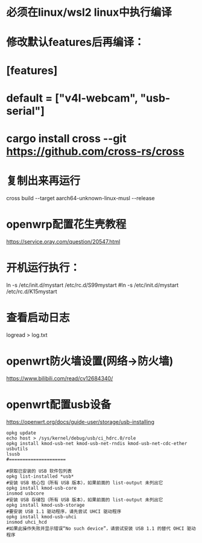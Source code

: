 # 必须在linux/wsl2 linux中执行编译
#
# 修改默认features后再编译：
# [features]
# default = ["v4l-webcam", "usb-serial"]
#
# cargo install cross --git https://github.com/cross-rs/cross

# 复制出来再运行
cross build --target aarch64-unknown-linux-musl --release

# openwrp配置花生壳教程
https://service.oray.com/question/20547.html

# 开机运行执行：
ln -s /etc/init.d/mystart /etc/rc.d/S99mystart
#ln -s /etc/init.d/mystart /etc/rc.d/K15mystart
# 查看启动日志
logread > log.txt

# openwrt防火墙设置(网络->防火墙)

https://www.bilibili.com/read/cv12684340/

# openwrt配置usb设备

https://openwrt.org/docs/guide-user/storage/usb-installing

```shell
opkg update
echo host > /sys/kernel/debug/usb/ci_hdrc.0/role
opkg install kmod-usb-net kmod-usb-net-rndis kmod-usb-net-cdc-ether usbutils 
lsusb
#=====================

#获取已安装的 USB 软件包列表
opkg list-installed *usb*
#安装 USB 核心包（所有 USB 版本），如果前面的 list-output 未列出它
opkg install kmod-usb-core
insmod usbcore
#安装 USB 存储包（所有 USB 版本），如果前面的 list-output 未列出它
opkg install kmod-usb-storage
#要安装 USB 1.1 驱动程序，请先尝试 UHCI 驱动程序
opkg install kmod-usb-uhci
insmod uhci_hcd
#如果此操作失败并显示错误“No such device”，请尝试安装 USB 1.1 的替代 OHCI 驱动程序

```